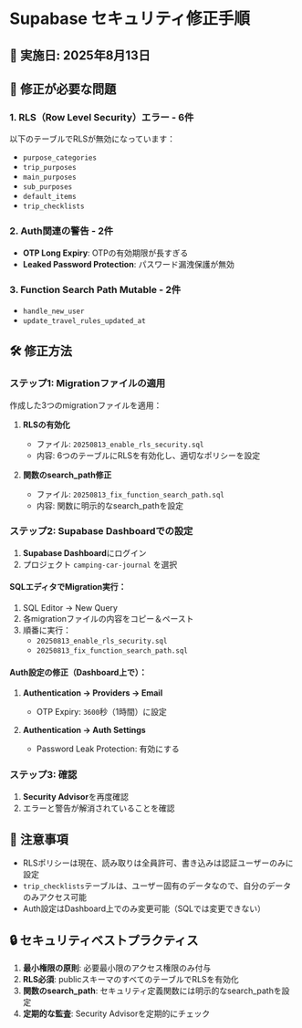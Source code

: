 # Supabase セキュリティ修正手順

## 📅 実施日: 2025年8月13日

## 🔴 修正が必要な問題

### 1. RLS（Row Level Security）エラー - 6件
以下のテーブルでRLSが無効になっています：
- `purpose_categories`
- `trip_purposes`
- `main_purposes`
- `sub_purposes`
- `default_items`
- `trip_checklists`

### 2. Auth関連の警告 - 2件
- **OTP Long Expiry**: OTPの有効期限が長すぎる
- **Leaked Password Protection**: パスワード漏洩保護が無効

### 3. Function Search Path Mutable - 2件
- `handle_new_user`
- `update_travel_rules_updated_at`

## 🛠️ 修正方法

### ステップ1: Migrationファイルの適用

作成した3つのmigrationファイルを適用：

1. **RLSの有効化**
   - ファイル: `20250813_enable_rls_security.sql`
   - 内容: 6つのテーブルにRLSを有効化し、適切なポリシーを設定

2. **関数のsearch_path修正**
   - ファイル: `20250813_fix_function_search_path.sql`
   - 内容: 関数に明示的なsearch_pathを設定

### ステップ2: Supabase Dashboardでの設定

1. **Supabase Dashboard**にログイン
2. プロジェクト `camping-car-journal` を選択

#### SQLエディタでMigration実行：
1. SQL Editor → New Query
2. 各migrationファイルの内容をコピー＆ペースト
3. 順番に実行：
   - `20250813_enable_rls_security.sql`
   - `20250813_fix_function_search_path.sql`

#### Auth設定の修正（Dashboard上で）：
1. **Authentication → Providers → Email**
   - OTP Expiry: `3600`秒（1時間）に設定

2. **Authentication → Auth Settings**
   - Password Leak Protection: 有効にする

### ステップ3: 確認

1. **Security Advisor**を再度確認
2. エラーと警告が解消されていることを確認

## 📝 注意事項

- RLSポリシーは現在、読み取りは全員許可、書き込みは認証ユーザーのみに設定
- `trip_checklists`テーブルは、ユーザー固有のデータなので、自分のデータのみアクセス可能
- Auth設定はDashboard上でのみ変更可能（SQLでは変更できない）

## 🔒 セキュリティベストプラクティス

1. **最小権限の原則**: 必要最小限のアクセス権限のみ付与
2. **RLS必須**: publicスキーマのすべてのテーブルでRLSを有効化
3. **関数のsearch_path**: セキュリティ定義関数には明示的なsearch_pathを設定
4. **定期的な監査**: Security Advisorを定期的にチェック